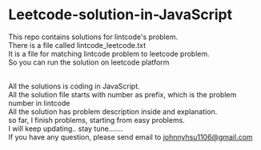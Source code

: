 
# Leetcode-solution-in-JavaScript
This repo contains solutions for lintcode's problem.<br>
There is a file called lintcode_leetcode.txt <br>
It is a file for matching lintcode problem to leetcode problem. <br>
So you can run the solution on leetcode platform <br><br>

All the solutions is coding in JavaScript. <br>
All the solution file starts with number as prefix, which is the problem number in lintcode <br>
All the solution has problem description inside and explanation.<br>
so far, I finish problems, starting from easy problems. <br>
I will keep updating.. stay tune.......<br>
If you have any question, please send email to
<a href='mailto: johnnyhsu1106@gmail.com'>johnnyhsu1106@gmail.com</a>
